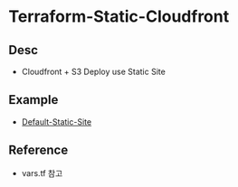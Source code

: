 # Terraform-Static-Cloudfront

## Desc

- Cloudfront + S3 Deploy use Static Site

## Example

- [Default-Static-Site](./example/default-static-site/main.tf)

## Reference

- vars.tf 참고
